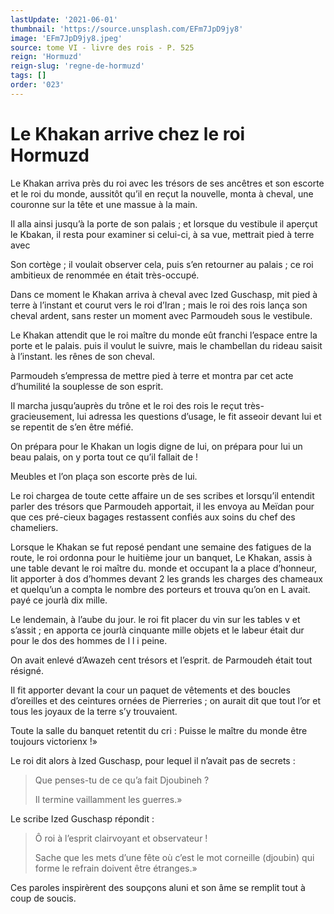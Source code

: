 ```yaml
---
lastUpdate: '2021-06-01'
thumbnail: 'https://source.unsplash.com/EFm7JpD9jy8'
image: 'EFm7JpD9jy8.jpeg'
source: tome VI - livre des rois - P. 525
reign: 'Hormuzd'
reign-slug: 'regne-de-hormuzd'
tags: []
order: '023'
---
```


# Le Khakan arrive chez le roi Hormuzd

Le Khakan arriva près du roi avec les trésors de ses ancêtres et son escorte et le roi du monde, aussitôt qu’il en reçut la nouvelle, monta à cheval, une couronne sur la tête et une massue à la main.

Il alla ainsi jusqu’à la porte de son palais ; et lorsque du vestibule il aperçut le Kbakan, il resta pour examiner si celui-ci, à sa vue, mettrait pied à terre avec

Son cortège ; il voulait observer cela, puis s’en retourner au palais ; ce roi ambitieux de renommée en était très-occupé.

Dans ce moment le Khakan arriva à cheval avec Ized Guschasp, mit pied à terre à l’instant et courut vers le roi d’Iran ; mais le roi des rois lança son cheval ardent, sans rester un moment avec Parmoudeh sous le vestibule.

Le Khakan attendit que le roi maître du monde eût franchi l’espace entre la porte et le palais. puis il voulut le suivre, mais le chambellan du rideau saisit à l’instant. les rênes de son cheval.

Parmoudeh s’empressa de mettre pied à terre et montra par cet acte d’humilité la souplesse de son esprit.

Il marcha jusqu’auprès du trône et le roi des rois le reçut très-gracieusement, lui adressa les questions d’usage, le fit asseoir devant lui et se repentit de s’en être méfié.

On prépara pour le Khakan un logis digne de lui, on prépara pour lui un beau palais, on y porta tout ce qu’il fallait de !

Meubles et l’on plaça son escorte près de lui.

Le roi chargea de toute cette affaire un de ses scribes et lorsqu’il entendit parler des trésors que Parmoudeh apportait, il les envoya au Meïdan pour que ces pré-cieux bagages restassent confiés aux soins du chef des chameliers.

Lorsque le Khakan se fut reposé pendant une semaine des fatigues de la route, le roi ordonna pour le huitième jour un banquet, Le Khakan, assis à une table devant le roi maître du. monde et occupant la a place d’honneur, lit apporter à dos d’hommes devant
2 les grands les charges des chameaux et quelqu’un a compta le nombre des porteurs et trouva qu’on en L avait. payé ce jourlà dix mille.

Le lendemain, à l’aube du jour. le roi fit placer du vin sur les tables v et s’assit ; en apporta ce jourlà cinquante mille objets et le labeur était dur pour le dos des hommes de l l
i
peine.

On avait enlevé d’Awazeh cent trésors et l’esprit. de Parmoudeh était tout résigné.

Il fit apporter devant la cour un paquet de vêtements et des boucles d’oreilles et des ceintures ornées de Pierreries ; on aurait dit que tout l’or et tous les joyaux de la terre s’y trouvaient.

Toute la salle du banquet retentit du cri : Puisse le maître du monde être toujours victorienx !»

Le roi dit alors à Ized Guschasp, pour lequel il n’avait pas de secrets :

> Que penses-tu de ce qu’a fait Djoubineh ?
>
> Il termine vaillamment les guerres.»

Le scribe Ized Guschasp répondit :

> Ô roi à l’esprit clairvoyant et observateur !
>
> Sache que les mets d’une fête où c’est le mot corneille (djoubin)
qui forme le refrain doivent être étranges.»

Ces paroles inspirèrent des soupçons aluni et son âme se remplit tout à coup de soucis.
